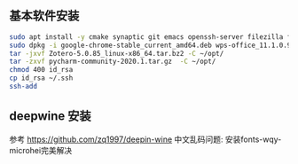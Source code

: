 ## 基本软件安装
```bash
sudo apt install -y cmake synaptic git emacs openssh-server filezilla fcitx foxit-reader
sudo dpkg -i google-chrome-stable_current_amd64.deb wps-office_11.1.0.9505_amd64.deb 
tar -jxvf Zotero-5.0.85_linux-x86_64.tar.bz2 -C ~/opt/
tar -zxvf pycharm-community-2020.1.tar.gz  -C ~/opt/
chmod 400 id_rsa
cp id_rsa ~/.ssh
ssh-add
```

## deepwine 安装
参考 https://github.com/zq1997/deepin-wine
中文乱码问题: 安装fonts-wqy-microhei完美解决